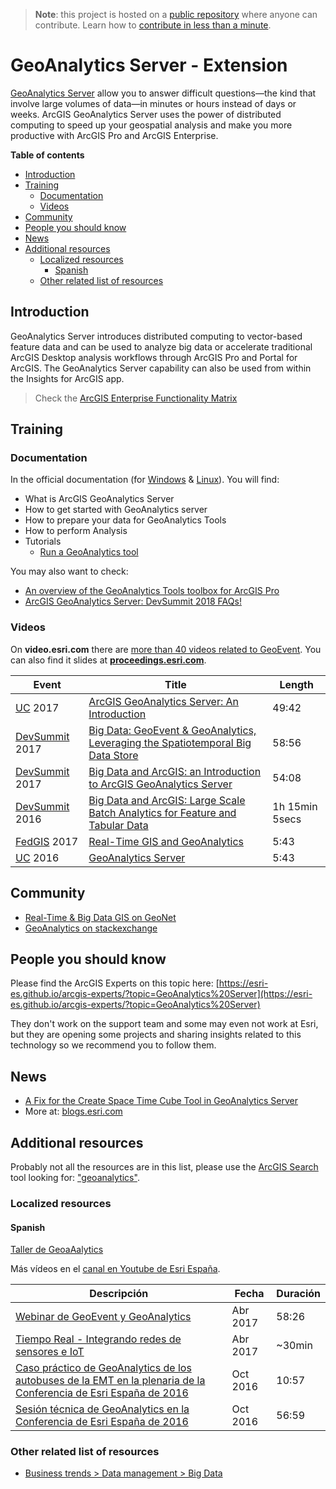 > **Note**: this project is hosted on a [public repository](https://github.com/hhkaos/awesome-arcgis) where anyone can contribute. Learn how to [contribute in less than a minute](https://github.com/hhkaos/awesome-arcgis/blob/master/CONTRIBUTING.md#contributions).

# GeoAnalytics Server - Extension

[GeoAnalytics Server](http://www.esri.com/arcgis/products/geoanalytics-server) allow you to answer difficult questions—the kind that involve large volumes of data—in minutes or hours instead of days or weeks. ArcGIS GeoAnalytics Server uses the power of distributed computing to speed up your geospatial analysis and make you more productive with ArcGIS Pro and ArcGIS Enterprise.

<!-- START doctoc generated TOC please keep comment here to allow auto update -->
<!-- DON'T EDIT THIS SECTION, INSTEAD RE-RUN doctoc TO UPDATE -->
**Table of contents**

- [Introduction](#introduction)
- [Training](#training)
  - [Documentation](#documentation)
  - [Videos](#videos)
- [Community](#community)
- [People you should know](#people-you-should-know)
- [News](#news)
- [Additional resources](#additional-resources)
  - [Localized resources](#localized-resources)
    - [Spanish](#spanish)
  - [Other related list of resources](#other-related-list-of-resources)

<!-- END doctoc generated TOC please keep comment here to allow auto update -->

## Introduction

GeoAnalytics Server introduces distributed computing to vector-based feature data and can be used to analyze big data or accelerate traditional ArcGIS Desktop analysis workflows through ArcGIS Pro and Portal for ArcGIS. The GeoAnalytics Server capability can also be used from within the Insights for ArcGIS app.

> Check the [ArcGIS Enterprise Functionality Matrix](https://assets.esri.com/content/dam/esrisites/media/brochures/arcgis-enterprise-functionality-matrix.pdf)

## Training

### Documentation

In the official documentation (for [Windows](http://server.arcgis.com/en/server/latest/get-started/windows/what-is-arcgis-geoanalytics-server-.htm) & [Linux](http://server.arcgis.com/en/server/latest/get-started/linux/what-is-arcgis-geoanalytics-server-.htm)). You will find:

* What is ArcGIS GeoAnalytics Server
* How to get started with GeoAnalytics server
* How to prepare your data for GeoAnalytics Tools
* How to perform Analysis
* Tutorials
    * [Run a GeoAnalytics tool](https://enterprise.arcgis.com/en/portal/latest/use/geoanalytics-tutorial-running-a-geoanalytics-tool.htm)

You may also want to check:

* [An overview of the GeoAnalytics Tools toolbox for ArcGIS Pro](https://pro.arcgis.com/en/pro-app/tool-reference/big-data-analytics/an-overview-of-the-big-data-analytics-toolbox.htm)
* [ArcGIS GeoAnalytics Server: DevSummit 2018 FAQs!](https://www.esri.com/arcgis-blog/products/arcgis-enterprise/analytics/arcgis-geoanalytics-server-devsummit-2018-faqs/)

### Videos

On **video.esri.com** there are [more than 40 videos related to GeoEvent](http://www.esri.com/videos/search?q=geoanalytics#?sortby=recent&channels=esri,Events,ArcGIS,Industries,ArcGIS,esri). You can also find it slides at [**proceedings.esri.com**](https://www.google.es/webhp?sourceid=chrome-instant&ion=1&espv=2&ie=UTF-8#q=geoevent+site:proceedings.esri.com).


|Event|Title|Length|
|---|---|---|
|[UC](http://www.esri.com/about/events/uc) 2017|[ArcGIS GeoAnalytics Server: An Introduction](https://www.youtube.com/watch?v=LHx-jZJjzRk)|49:42
|[DevSummit](http://www.esri.com/events/devsummit) 2017|[Big Data: GeoEvent & GeoAnalytics, Leveraging the Spatiotemporal Big Data Store](https://www.youtube.com/watch?v=-gnWpOrv7-4)|58:56
|[DevSummit](http://www.esri.com/events/devsummit) 2017|[Big Data and ArcGIS: an Introduction to ArcGIS GeoAnalytics Server](https://www.youtube.com/watch?v=Xu_qrKzL1_Q)|54:08
|[DevSummit](http://www.esri.com/events/devsummit) 2016|[Big Data and ArcGIS: Large Scale Batch Analytics for Feature and Tabular Data](https://www.youtube.com/watch?v=iT63VLJ2nrc)|1h 15min 5secs
|[FedGIS](http://www.esri.com/events/federal) 2017|[Real-Time GIS and GeoAnalytics](https://www.youtube.com/watch?v=OaodLd--Muk)|5:43
|[UC](http://www.esri.com/about/events/uc) 2016|[GeoAnalytics Server](https://www.youtube.com/watch?v=tydfltQcy8A)|5:43

## Community
* [Real-Time & Big Data GIS on GeoNet](https://community.esri.com/groups/real-time-gis)
* [GeoAnalytics on stackexchange](https://gis.stackexchange.com/search?q=geoanalytics)

## People you should know
Please find the ArcGIS Experts on this topic here: [https://esri-es.github.io/arcgis-experts/?topic=GeoAnalytics%20Server](https://esri-es.github.io/arcgis-experts/?topic=GeoAnalytics%20Server)

They don't work on the support team and some may even not work at Esri,
but they are opening some projects and sharing insights related to this
technology so we recommend you to follow them.

## News
* [A Fix for the Create Space Time Cube Tool in GeoAnalytics Server](https://blogs.esri.com/esri/arcgis/2017/07/18/a-fix-for-the-create-space-time-cube-tool-in-geoanalytics-server/)
* More at: [blogs.esri.com](https://www.esri.com/search?filter=Blogs&q=geoanalytics&search=Search)


## Additional resources

Probably not all the resources are in this list, please use the [ArcGIS Search](https://esri-es.github.io/arcgis-search/) tool looking for: ["geoanalytics"](https://esri-es.github.io/arcgis-search/?search="geoanalytics"&utm_campaign=awesome-list&utm_source=awesome-list&utm_medium=page).

### Localized resources

#### Spanish

[Taller de GeoaAalytics](https://www.esri.es/cursos-y-master/cursos/?categoria=all&producto=225&roles=all)

Más vídeos en el [canal en Youtube de Esri España](https://www.youtube.com/user/esriSpainTV/search?query=geoanalytics).

|Descripción|Fecha|Duración|
|---|---|---|
|[Webinar de GeoEvent y GeoAnalytics](https://youtu.be/dgahu7MgXoA)|Abr 2017|58:26
|[Tiempo Real - Integrando redes de sensores e IoT](https://youtu.be/p6QjUROOZKY?t=49m7s)|Abr 2017|~30min
|[Caso práctico de GeoAnalytics de los autobuses de la EMT en la plenaria de la Conferencia de Esri España de 2016](https://youtu.be/s7BW1PbyRj8)|Oct 2016|10:57
|[Sesión técnica de GeoAnalytics en la Conferencia de Esri España de 2016](https://youtu.be/uATC_Cunf8o)|Oct 2016|56:59

### Other related list of resources

* [Business trends > Data management > Big Data](../../../../../esri/business-trends/data-management/big-data/README.md)
